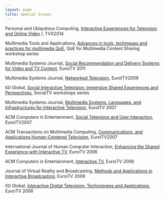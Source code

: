 ```yaml
---
layout: page
title: Special Issues
---
```


Personal and Ubiquitous Computing, [Interactive Experiences for Television and Online Video](http://pucitvandvideoexperiences.wordpress.com) /, TVX2014

Multimedia Tools and Applications, [Advances in tools, techniques and practices for multimedia QoE](http://link.springer.com/article/10.1007%2Fs11042-014-2203-z), QoE for Multimedia Content Sharing workshop series

Multimedia Systems Journal, [Social Recommendation and Delivery Systems for Video and TV Content](http://link.springer.com/article/10.1007/s00530-013-0345-x), EuroiTV 2011

Multimedia Systems Journal,	[Networked Television](http://link.springer.com/journal/530/17/1/page/1), EuroITV2009

IGI Global, [Social Interactive Television: Immersive Shared Experiences and Perspectives](http://www.igi-global.com/book/social-interactive-television/916), SocialTV workshops series

Multimedia Systems Journal,	[Multimedia Systems, Languages, and Infrastructures for Interactive Television](http://link.springer.com/journal/530/14/2/), EuroITV 2007

ACM Computers in Entertainment, [Social Television and User Interaction](http://dl.acm.org/citation.cfm?doid=1350843.1350847), EuroITV2007

ACM Transactions on Multimedia Computing, [Communications, and Applications Human-Centered Television](http://dl.acm.org/citation.cfm?id=1412196&picked=prox&CFID=424629405&CFTOKEN=37349639), EuroITV2007

International Journal of Human Computer Interaction, [Enhancing the Shared Experience with Interactive TV](http://www.tandfonline.com/toc/hihc20/24/2#.VBa2-aOuQ5c), EuroiTV 2006

ACM Computers in Entertainment, [Interactive TV](http://dl.acm.org/citation.cfm?id=1279540&picked=prox&cfid=426430114&cftoken=73078372), EuroiTV 2006

Journal of Virtual Reality and Broadcasting, [Methods and Applications in Interactive Broadcasting](http://www.jvrb.org/past-issues/4.2007), EuroiTV 2006

IGI Global, [Interactive Digital Television: Technologies and Applications](http://www.igi-global.com/book/interactive-digital-television/640), EuroiTV 2006
